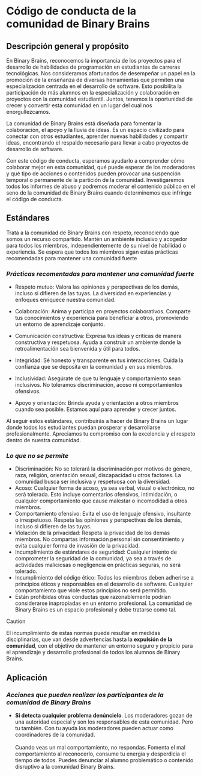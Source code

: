 # Código de conducta de la comunidad de Binary Brains
## Descripción general y propósito
En Binary Brains, reconocemos la importancia de los proyectos para el desarrollo de habilidades de programación en estudiantes de carreras tecnológicas. 
Nos consideramos afortunados de desempeñar un papel en la promoción de la enseñanza de diversas herramientas que permiten una especialización centrada en el desarrollo de software. 
Esto posibilita la participación de más alumnos en la especialización y colaboración en proyectos con la comunidad estudiantil. Juntos, tenemos la oportunidad de crecer y convertir esta comunidad en un lugar del cual nos enorgullezcamos.

La comunidad de Binary Brains está diseñada para fomentar la colaboración, el apoyo y la lluvia de ideas. Es un espacio civilizado para conectar con otros estudiantes, 
aprender nuevas habilidades y compartir ideas, encontrando el respaldo necesario para llevar a cabo proyectos de desarrollo de software.

Con este código de conducta, esperamos ayudarlo a comprender cómo colaborar mejor en esta comunidad, qué puede esperar de los moderadores y qué tipo de acciones o contenidos pueden provocar una suspención temporal o permanente de la partición de la comunidad. Investigaremos todos los informes de abuso y podremos moderar el contenido público en el seno de la comunidad de Binary Brains cuando determinemos que infringe el código de conducta. 

## Estándares
Trata a la comunidad de Binary Brains con respeto, reconociendo que somos un recurso compartido. Mantén un ambiente inclusivo y acogedor para todos los miembros,
independientemente de su nivel de habilidad o experiencia. Se espera que todos los miembros sigan estas prácticas recomendadas para mantener una comunidad fuerte

###  *Prácticas recomentadas para mantener una comunidad fuerte*
- Respeto mutuo: Valora las opiniones y perspectivas de los demás, incluso si difieren de las tuyas. La diversidad en experiencias y enfoques enriquece nuestra comunidad.

- Colaboración: Anima y participa en proyectos colaborativos. Comparte tus conocimientos y experiencia para beneficiar a otros, promoviendo un entorno de aprendizaje conjunto.

- Comunicación constructiva: Expresa tus ideas y críticas de manera constructiva y respetuosa. Ayuda a construir un ambiente donde la retroalimentación sea bienvenida y útil para todos.

- Integridad: Sé honesto y transparente en tus interacciones. Cuida la confianza que se deposita en la comunidad y en sus miembros.

- Inclusividad: Asegúrate de que tu lenguaje y comportamiento sean inclusivos. No toleramos discriminación, acoso ni comportamientos ofensivos.

- Apoyo y orientación: Brinda ayuda y orientación a otros miembros cuando sea posible. Estamos aquí para aprender y crecer juntos.

Al seguir estos estándares, contribuirás a hacer de Binary Brains un lugar donde todos los estudiantes puedan prosperar y desarrollarse profesionalmente. Apreciamos tu compromiso con la excelencia y el respeto dentro de nuestra comunidad.
###  *Lo que no se permite*
- Discriminación: No se tolerará la discriminación por motivos de género, raza, religión, orientación sexual, discapacidad u otros factores. La comunidad busca ser inclusiva y respetuosa con la diversidad.
- Acoso: Cualquier forma de acoso, ya sea verbal, visual o electrónico, no será tolerada. Esto incluye comentarios ofensivos, intimidación, o cualquier comportamiento que cause malestar o incomodidad a otros miembros.
- Comportamiento ofensivo: Evita el uso de lenguaje ofensivo, insultante o irrespetuoso. Respeta las opiniones y perspectivas de los demás, incluso si difieren de las tuyas.
- Violación de la privacidad: Respeta la privacidad de los demás miembros. No compartas información personal sin consentimiento y evita cualquier forma de invasión de la privacidad.
- Incumplimiento de estándares de seguridad: Cualquier intento de comprometer la seguridad de la comunidad, ya sea a través de actividades maliciosas o negligencia en prácticas seguras, no será tolerado.
- Incumplimiento del código ético: Todos los miembros deben adherirse a principios éticos y responsables en el desarrollo de software. Cualquier comportamiento que viole estos principios no será permitido.
- Están prohibidas otras conductas que razonablemente podrían considerarse inapropiadas en un entorno profesional. La comunidad de Binary Brains es un espacio profesional y debe tratarse como tal.

> [!CAUTION]
>El incumplimiento de estas normas puede resultar en medidas disciplinarias, que van desde advertencias hasta la <strong>expulsión de la comunidad</strong>, con el objetivo de mantener un entorno seguro y propicio para el aprendizaje y desarrollo profesional de todos los alumnos de Binary Brains.

## Aplicación 
###  *Acciones que pueden realizar los participantes de la comunidad de Binary Brains*
- <strong>Si detecta cualquier problema denúncielo</strong>. Los moderadores gozan de una autoridad especial y son los responsables de esta comunidad.
Pero tu también. Con tu ayuda los moderadores pueden actuar como coordinadores de la comunidad.  <br> <br> Cuando veas un mal comportamiento, no respondas. Fomenta el mal comportamiento al reconocerlo, consume tu energía y desperdicia el tiempo de todos. Puedes
denunciar al alumno problemático o contenido disruptivo a la comunidad Binary Brains. 
